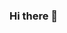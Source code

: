 ### Hi there 👋

<!--
**linkedlist771/linkedlist771** is a ✨ _special_ ✨ repository because its `README.md` (this file) appears on your GitHub profile.
![Dusai's GitHub stats](https://github-readme-stats.vercel.app/api?username=stacklens&show_icons=true&theme=radical)

Here are some ideas to get you started:

- 🔭 I’m currently working on ...
- 🌱 I’m currently learning ...
- 👯 I’m looking to collaborate on ...
- 🤔 I’m looking for help with ...
- 💬 Ask me about ...
- 📫 How to reach me: ...
- 😄 Pronouns: ...
- ⚡ Fun fact: ...
-->
